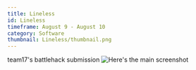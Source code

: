 ```yaml
---
title: Lineless
id: Lineless
timeframe: August 9 - August 10
category: Software
thumbnail: Lineless/thumbnail.png
---
```


team17's battlehack submission
![Here's the main screenshot]({{site.url}}/res/img/ventures/Lineless/main.png)